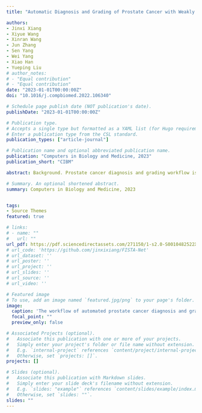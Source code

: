 ```yaml
---
title: "Automatic Diagnosis and Grading of Prostate Cancer with Weakly Supervised Learning on Whole Slide Images"

authors:
- Jinxi Xiang
- Xiyue Wang
- Xinran Wang
- Jun Zhang
- Sen Yang
- Wei Yang
- Xiao Han
- Yueping Liu
# author_notes:
# - "Equal contribution"
# - "Equal contribution"
date: "2023-01-01T00:00:00Z"
doi: "10.1016/j.compbiomed.2022.106340"

# Schedule page publish date (NOT publication's date).
publishDate: "2023-01-01T00:00:00Z"

# Publication type.
# Accepts a single type but formatted as a YAML list (for Hugo requirements).
# Enter a publication type from the CSL standard.
publication_types: ["article-journal"]

# Publication name and optional abbreviated publication name.
publication: "Computers in Biology and Medicine, 2023"
publication_short: "CIBM"

abstract: Background. Prostate cancer diagnosis and grading workflow is cumbersome, and the results suffer from substantial inter-observer variability.  Recent trials have shown potential in using machine learning to develop automated systems to address this challenge. Most automated deep learning systems for prostate cancer Gleason grading focused on supervised learning requiring demanding fine-grained pixel-level annotations. Methods  A weakly supervised deep learning model with slide-level labels is presented in this study for diagnosing and grading prostate cancer with whole slide images (WSI). WSIs are first cropped into small patches and then processed with a deep-learning model to extract patch-level features. A graph convolution network (GCN) aggregates the features for classifications. The noisy labels are progressively filtered out throughout the training process to reduce inter-observer variations in clinical reports. Finally, multi-center independent test cohorts \textcolor{red}{with 6,174 slides are collected to evaluate the prostate cancer diagnosis and grading performance of our model.  Results  The cancer diagnosis (2-level classification) results on two external test sets (n=4,675, n=844) show an area under the receiver operating characteristic curve (AUC) of 0.985 and 0.986. The results of the Gleason grading (6-level classification) reach 0.931 quadratic weighted kappa on the internal test set (n=531). It generalizes well} on the external test dataset (n=844) with an independent 0.801 quadratic weighted kappa with the reference standard set. The model enables pathological meaningful interpretability by visualizing the most attended lesions, which are highly consistent with expert annotations. Conclusion The proposed model incorporates a graph network in weakly supervised learning with only slide-level reports. A robust learning strategy is also employed to correct the label noise. It is highly accurate $>0.985$ AUC for diagnosis) and also interpretable with intuitive heatmap visualization. It can be unified with a digital pathology pipeline to deliver prostate cancer metrics for a pathology report.

# Summary. An optional shortened abstract.
summary: Computers in Biology and Medicine, 2023


tags:
- Source Themes
featured: true

# links:
# - name: ""
#   url: ""
url_pdf: https://pdf.sciencedirectassets.com/271150/1-s2.0-S0010482522X00127/1-s2.0-S0010482522010484/main.pdf?X-Amz-Security-Token=IQoJb3JpZ2luX2VjEDMaCXVzLWVhc3QtMSJGMEQCIBntjL2Xk54QzlRkk7NS5BkJ32%2BFDaQ6aBRUenL5GHpcAiAbI0ys8q4muejbkL5XSPjeoZ0VbpPo772ZHE5zIdSydCqyBQhsEAUaDDA1OTAwMzU0Njg2NSIM8oV9mfAaTIroa1s6Ko8F9%2BQY2LKJTDMMErftvycYd78dIJGLJuYDOAzkkEVjWqjatAcc8UL%2BnC2Jess0DIBGGwJbi%2F6XYkhbyZNZJm9gzD5mbJcsECQHY2Ju0nm77aLcxzu%2FCuSOFYGu83VGUkxvGOH8kotNlrI0hbiWrOh4nGT%2BN3fF61ZHtP%2FTx8x4k16aSeyfFsDKvuCHXZDiCUs1dPE4XTNFVsiXY9ScwqVGOQ0Xbb0eUiPzJzuykCYxwmMdaoLrX9%2BVjgnj776RWDzUm2O6%2B2klG2W0iXWY8ncLNXaObrVGAIq%2BZiCNuOsdF1XQvQOvDq9krPePjYKd69cGEP6VranW%2BVCCEk1d5jzPXjal29wRsRboFH%2BNHH0xWDZUenuvXC1S9i9Fam5mL6sAfK%2B1FL32iJvo0F%2F8Ys%2BsTHtgYpDalmEzxp%2Bo3c12lYCMP%2FDUlI4o7JuTM4nBvHqYKwGSudGfOXWZJvn3pGwJ6ILcIdsXyOmQjh9P7O4X3Kfd9JHQBdpAL14IffmRyThJoZJQfAqgx%2Bk4TpOPa6MX8xGFUcEqtG6wr0xUvLYtABOVxDbEHGY5BAXjR%2BhBM%2BruED30oytRDEM5mFAowkHRyxLKkIE7fmC4CuZb6EYh0NbRdiMU%2FB7b%2BxvSrzosyoIuYtP4XChRQwXThMHOAexTpl4ztJZ%2BXmUFoaE0KeBVRd3tVw8a5p8VN2RiO8Cpmaij5WqYSD80RctoFJ6Eu12k9sEQA9uULK09zYBS2uecGq4Pow1Pf3zMn6KTogeGEJ6S%2F8kopx%2FlT44fWvFUIuGCaVg%2FdmTZOCtVhtZe0O%2BhuWhue0E5dtEjpVAwZIdF%2FU4Oy%2F6M6ZhwrjFDvwWknZMEslUeHB8SCMAh2aT0tGyrMTDw2%2BewBjqyAYQBUC1CkfW3bSC%2FeuYSL42%2BO2%2Fujj5Q2%2FD5yh6GEmDxyrIccjz8s9UWcCNvnTRd7K65zX6z2w6FmyEqDINBXCArcisheKWWS52b56LtH36AP4kW6%2BRs9Fv65HZQoqNUBQK7uzsTqqHco7S%2BT8xgV2xUEL43%2FlrlSqrPzd0yrUn2HL0UV%2FMKNISFS2afNnHnEiI9Fp3zH98m7jMWPfMYXAgGEe9RIlNUOo6qoWHtWYkCAcc%3D&X-Amz-Algorithm=AWS4-HMAC-SHA256&X-Amz-Date=20240413T033603Z&X-Amz-SignedHeaders=host&X-Amz-Expires=300&X-Amz-Credential=ASIAQ3PHCVTYSYLRG4UA%2F20240413%2Fus-east-1%2Fs3%2Faws4_request&X-Amz-Signature=260cf7ccabf8c0988a91222e8554dc4a65dd683f98531e0cad17af0e4e035fbc&hash=ad09717d47da7aee57df93e1868ee912c090466a8c8003f610598175132e67b4&host=68042c943591013ac2b2430a89b270f6af2c76d8dfd086a07176afe7c76c2c61&pii=S0010482522010484&tid=spdf-629c49e1-1e6b-42f7-8dba-6ba530196762&sid=38ea6a8e6ada2542a88bd0e0b59c35d4adb0gxrqa&type=client&tsoh=d3d3LnNjaWVuY2VkaXJlY3QuY29t&ua=13155856525959560001&rr=873868ded883ce50&cc=us
# url_code: 'https://github.com/jinxixiang/FISTA-Net'
# url_dataset: ''
# url_poster: ''
# url_project: ''
# url_slides: ''
# url_source: ''
# url_video: ''

# Featured image
# To use, add an image named `featured.jpg/png` to your page's folder. 
image:
  caption: 'The workflow of automated prostate cancer diagnosis and grading system'
  focal_point: ""
  preview_only: false

# Associated Projects (optional).
#   Associate this publication with one or more of your projects.
#   Simply enter your project's folder or file name without extension.
#   E.g. `internal-project` references `content/project/internal-project/index.md`.
#   Otherwise, set `projects: []`.
projects: []

# Slides (optional).
#   Associate this publication with Markdown slides.
#   Simply enter your slide deck's filename without extension.
#   E.g. `slides: "example"` references `content/slides/example/index.md`.
#   Otherwise, set `slides: ""`.
slides: ""
---
```


<!-- {{% callout note %}}
Click the *Cite* button above to demo the feature to enable visitors to import publication metadata into their reference management software.
{{% /callout %}}

{{% callout note %}}
Create your slides in Markdown - click the *Slides* button to check out the example.
{{% /callout %}} -->

<!-- Add the publication's **full text** or **supplementary notes** here. You can use rich formatting such as including [code, math, and images](https://docs.hugoblox.com/content/writing-markdown-latex/). -->
